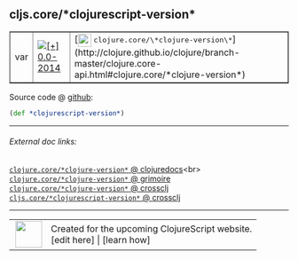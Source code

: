 ## cljs.core/\*clojurescript-version\*



 <table border="1">
<tr>
<td>var</td>
<td><a href="https://github.com/cljsinfo/cljs-api-docs/tree/0.0-2014"><img valign="middle" alt="[+] 0.0-2014" title="Added in 0.0-2014" src="https://img.shields.io/badge/+-0.0--2014-lightgrey.svg"></a> </td>
<td>
[<img height="24px" valign="middle" src="http://i.imgur.com/1GjPKvB.png"> <samp>clojure.core/\*clojure-version\*</samp>](http://clojure.github.io/clojure/branch-master/clojure.core-api.html#clojure.core/*clojure-version*)
</td>
</tr>
</table>









Source code @ [github](https://github.com/clojure/clojurescript/blob/r2727/src/cljs/cljs/core.cljs#L16):

```clj
(def *clojurescript-version*)
```

<!--
Repo - tag - source tree - lines:

 <pre>
clojurescript @ r2727
└── src
    └── cljs
        └── cljs
            └── <ins>[core.cljs:16](https://github.com/clojure/clojurescript/blob/r2727/src/cljs/cljs/core.cljs#L16)</ins>
</pre>

-->

---



###### External doc links:

[`clojure.core/*clojure-version*` @ clojuredocs](http://clojuredocs.org/clojure.core/*clojure-version*)<br>
[`clojure.core/*clojure-version*` @ grimoire](http://conj.io/store/v1/org.clojure/clojure/1.7.0-beta3/clj/clojure.core/*clojure-version*/)<br>
[`clojure.core/*clojure-version*` @ crossclj](http://crossclj.info/fun/clojure.core/*clojure-version*.html)<br>
[`cljs.core/*clojurescript-version*` @ crossclj](http://crossclj.info/fun/cljs.core.cljs/*clojurescript-version*.html)<br>

---

 <table>
<tr><td>
<img valign="middle" align="right" width="48px" src="http://i.imgur.com/Hi20huC.png">
</td><td>
Created for the upcoming ClojureScript website.<br>
[edit here] | [learn how]
</td></tr></table>

[edit here]:https://github.com/cljsinfo/cljs-api-docs/blob/master/cljsdoc/cljs.core_STARclojurescript-versionSTAR.cljsdoc
[learn how]:https://github.com/cljsinfo/cljs-api-docs/wiki/cljsdoc-files

<!--

This information was too distracting to show to readers, but I'll leave it
commented here since it is helpful to:

- pretty-print the data used to generate this document
- and show how to retrieve that data



The API data for this symbol:

```clj
{:ns "cljs.core",
 :name "*clojurescript-version*",
 :type "var",
 :source {:code "(def *clojurescript-version*)",
          :title "Source code",
          :repo "clojurescript",
          :tag "r2727",
          :filename "src/cljs/cljs/core.cljs",
          :lines [16]},
 :full-name "cljs.core/*clojurescript-version*",
 :full-name-encode "cljs.core_STARclojurescript-versionSTAR",
 :clj-symbol "clojure.core/*clojure-version*",
 :history [["+" "0.0-2014"]]}

```

Retrieve the API data for this symbol:

```clj
;; from Clojure REPL
(require '[clojure.edn :as edn])
(-> (slurp "https://raw.githubusercontent.com/cljsinfo/cljs-api-docs/catalog/cljs-api.edn")
    (edn/read-string)
    (get-in [:symbols "cljs.core/*clojurescript-version*"]))
```

-->
